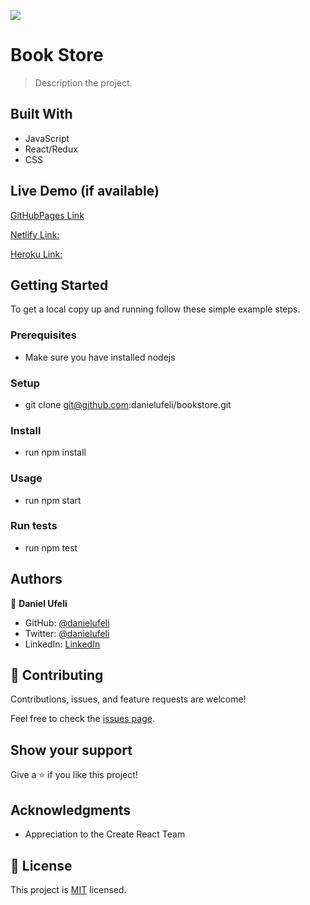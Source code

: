 ![](https://img.shields.io/badge/Microverse-blueviolet)

# Book Store

> Description the project.


## Built With

- JavaScript
- React/Redux
- CSS

## Live Demo (if available)

[GitHubPages Link](#)

[Netlify Link:](#)

[Heroku Link:](#)

## Getting Started

To get a local copy up and running follow these simple example steps.

### Prerequisites
- Make sure you have installed nodejs

### Setup
- git clone git@github.com:danielufeli/bookstore.git

### Install
- run npm install
### Usage
- run npm start
### Run tests

- run npm test



## Authors

👤 **Daniel Ufeli**

- GitHub: [@danielufeli](https://github.com/danielufeli)
- Twitter: [@danielufeli](https://twitter.com/danielufeli)
- LinkedIn: [LinkedIn](https://www.linkedin.com/in/danielcode)

## 🤝 Contributing

Contributions, issues, and feature requests are welcome!

Feel free to check the [issues page](../../issues/).

## Show your support

Give a ⭐️ if you like this project!

## Acknowledgments

- Appreciation to the Create React Team

## 📝 License

This project is [MIT](./MIT.md) licensed.
